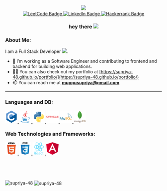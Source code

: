 <div id="header" align="center">
    <img src="https://miro.medium.com/v2/resize:fit:1400/format:webp/0*yBvA5CnEX3Sd4aod.gif" width="100"/>
    <div id="badges">
        <a href="https://leetcode.com/Supriya_muppu/">
            <img src="https://img.shields.io/badge/LeetCode-black?style=for-the-badge&logo=leetcode&logoColor=yellow" alt="LeetCode Badge"/>
        </a>
        <a href="https://www.linkedin.com/in/supriya-muppu/">
            <img src="https://img.shields.io/badge/LinkedIn-blue?style=for-the-badge&logo=linkedin&logoColor=white" alt="LinkedIn Badge"/>
        </a>
        <a href="https://www.hackerrank.com/profile/muppusupriya">
            <img src="https://img.shields.io/badge/HackerRank-black?style=for-the-badge&logo=hackerrank&logoColor=green" alt="Hackerrank Badge"/>
        </a>
        <h3>
    hey there
    <img src="https://media.giphy.com/media/hvRJCLFzcasrR4ia7z/giphy.gif" width="20px"/>
    </h3>
    </div>
</div>

### About Me:

I am a Full Stack Developer <img src="https://media.giphy.com/media/WUlplcMpOCEmTGBtBW/giphy.gif" width="30">.

- 🔭 I’m working as a Software Engineer and contributing to frontend and backend for building web applications.
- 👨‍💻 You can also check out my portfolio
  at [https://supriya-48.github.io/portfolio/](https://supriya-48.github.io/portfolio/)
- 📫 You can reach me at **muppusupriya@gmail.com**
----

### Languages and DB:

<p align="left"> 
  <a href="https://www.cprogramming.com/" target="_blank"> <img src="https://raw.githubusercontent.com/devicons/devicon/master/icons/c/c-original.svg" alt="c" width="40" height="40"/> </a> 
  <a href="https://www.java.com" target="_blank"> <img src="https://raw.githubusercontent.com/devicons/devicon/master/icons/java/java-original.svg" alt="java" width="40" height="40"/> </a> 
  <a href="https://www.python.org" target="_blank"> <img src="https://raw.githubusercontent.com/devicons/devicon/master/icons/python/python-original.svg" alt="python" width="40" height="40"/> </a> 
  <a href="https://www.oracle.com/" target="_blank"> <img src="https://raw.githubusercontent.com/devicons/devicon/master/icons/oracle/oracle-original.svg" alt="oracle" width="40" height="40"/> </a> 
  <a href="https://www.mysql.com/" target="_blank"> <img src="https://raw.githubusercontent.com/devicons/devicon/master/icons/mysql/mysql-original-wordmark.svg" alt="mysql" width="40" height="40"/> </a>
 <a href="https://www.mongodb.com/" target="_blank"> <img src="https://raw.githubusercontent.com/devicons/devicon/master/icons/mongodb/mongodb-original-wordmark.svg" alt="mongodb" width="40" height="40"/> </a>
  </p>

### Web Technologies and Frameworks:

<p align="left">
  <a href="https://www.w3.org/html/" target="_blank"> <img src="https://raw.githubusercontent.com/devicons/devicon/master/icons/html5/html5-original-wordmark.svg" alt="html5" width="40" height="40"/> </a>
  <a href="https://www.w3schools.com/css/" target="_blank"> <img src="https://raw.githubusercontent.com/devicons/devicon/master/icons/css3/css3-original-wordmark.svg" alt="css3" width="40" height="40"/> </a> 
  <a href="https://reactjs.org/" target="_blank"> <img src="https://raw.githubusercontent.com/devicons/devicon/master/icons/react/react-original-wordmark.svg" alt="react" width="40" height="40"/> </a>
  <a href="https://angular.io/" target="_blank"> <img src="./img.png" alt="react" width="40" height="40"/> </a>
  </p>

<br><br><br>

<p><img align="left" src="https://github-readme-stats.vercel.app/api/top-langs?username=supriya-48&show_icons=true&locale=en&layout=compact" alt="supriya-48" /></p>


<p>&nbsp;<img align="center" src="https://github-readme-stats.vercel.app/api?username=supriya-48&show_icons=true&locale=en" alt="supriya-48" /></p>